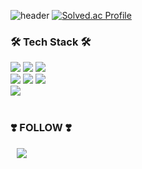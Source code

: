 ![header](https://capsule-render.vercel.app/api?type=waving&color=auto&height=150&section=header&fontSize=30&animation=twinkling&text=%20HELLO%20👻)
[![Solved.ac Profile](http://mazassumnida.wtf/api/generate_badge?boj=yk1008)](https://solved.ac/yk1008)
<h3><b>🛠 Tech Stack 🛠</b></h3>
<div align=left> 
<img src="https://img.shields.io/badge/Kotlin-7F52FF?style=for-the-badge&logo=Kotlin&logoColor=white"/>
<img src="https://img.shields.io/badge/c++-00599C?style=for-the-badge&logo=c%2B%2B&logoColor=white"/>
<img src="https://img.shields.io/badge/Python-3766AB?style=for-the-badge&logo=Python&logoColor=white"/>
    <br>
<img src="https://img.shields.io/badge/Java-007396?style=for-the-badge&logo=OpenJDK&logoColor=white"> 
<img src="https://img.shields.io/badge/mysql-4479A1?style=for-the-badge&logo=mysql&logoColor=white"> 
<img src="https://img.shields.io/badge/flask-000000?style=for-the-badge&logo=flask&logoColor=white">
    <br>
<img src="https://img.shields.io/badge/streamlit%20-%23FF0000.svg?style=for-the-badge&logo=streamlit&logoColor=white">
</div>
<br>
<h3><b>❣️ FOLLOW ❣️</b></h3>
<a href="https://www.instagram.com/yoonl_ord/">
    <img 
        src="http://img.shields.io/badge/-INSTAGRAM-222222?style=flat&logo=Instagram&link=https://www.instagram.com/yoonl_ord/"
        style="height : auto; margin-left : 10px; margin-right : 10px;"/>
</a>

<!--
**yoon-gang00/yoon-gang00** is a ✨ _special_ ✨ repository because its `README.md` (this file) appears on your GitHub profile.

